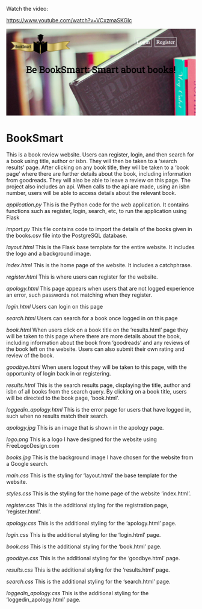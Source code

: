 Watch the video:

https://www.youtube.com/watch?v=VCxzmaSKGIc

![project image](https://github.com/GK230/BookSmart/blob/master/Screen%20Shot%202020-07-25%20at%2014.13.06.png)

# BookSmart

This is a book review website. Users can register, login, and then search for a book using title, author or isbn. They will then be taken to a ‘search results’ page. After clicking on any book title, they will be taken to a ‘book page’ where there are further details about the book, including information from goodreads. They will also be able to leave a review on this page. The project also includes an api. When calls to the api are made, using an isbn number, users will be able to access details about the relevant book.

*application.py*
This is the Python code for the web application. It contains functions such as register, login, search, etc, to run the application using Flask

*import.py*
This file contains code to import the details of the books given in the books.csv file into the PostgreSQL database.

*layout.html*
This is the Flask base template for the entire website. It includes the logo and a background image.

*index.html*
This is the home page of the website. It includes a catchphrase.

*register.html*
This is where users can register for the website.

*apology.html*
This page appears when users that are not logged experience an error, such passwords not matching when they register.

*login.html*
Users can login on this page

*search.html*
Users can search for a book once logged in on this page

*book.html*
When users click on a book title on the ‘results.html’ page they will be taken to this page where there are more details about the book, including information about the book from ‘goodreads’ and any reviews of the book left on the website. Users can also submit their own rating and review of the book.

*goodbye.html*
When users logout they will be taken to this page, with the opportunity of login back in or registering.

*results.html*
This is the search results page, displaying the title, author and isbn of all books from the search query. By clicking on a book title, users will be directed to the book page, ‘book.html’.

*loggedin_apology.html*
This is the error page for users that have logged in, such when no results match their search.

*apology.jpg*
This is an image that is shown in the apology page.

*logo.png*
This is a logo I have designed for the website using FreeLogoDesign.com

*books.jpg*
This is the background image I have chosen for the website from a Google search.

*main.css*
This is the styling for ‘layout.html’ the base template for the website.

*styles.css*
This is the styling for the home page of the website ‘index.html’.

*register.css*
This is the additional styling for the registration page, ‘register.html’.

*apology.css*
This is the additional styling for the ‘apology.html’ page.

*login.css*
This is the additional styling for the ‘login.html’ page.

*book.css*
This is the additional styling for the ‘book.html’ page.

*goodbye.css*
This is the additional styling for the ‘goodbye.html’ page.

*results.css*
This is the additional styling for the ‘results.html’ page.

*search.css*
This is the additional styling for the ‘search.html’ page.

*loggedin_apology.css*
This is the additional styling for the ‘loggedin_apology.html’ page.





